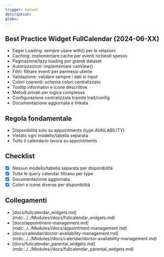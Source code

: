 ```yaml
---
trigger: manual
description:
globs:
---
```

## Best Practice Widget FullCalendar (2024-06-XX)
- Eager Loading: sempre usare with() per le relazioni
- Caching: implementare cache per eventi richiesti spesso
- Paginazione/lazy loading per grandi dataset
- Autorizzazioni: implementare canView()
- Filtri: filtrare eventi per permessi utente
- Validazione: validare sempre i dati in input
- Colori coerenti: schema colori centralizzato
- Tooltip informativi e icone descrittive
- Metodi privati per logica complessa
- Configurazione centralizzata tramite trait/config
- Documentazione aggiornata e linkata

## Regola fondamentale
- Disponibilità solo su appointments (type AVAILABILITY)
- Vietato ogni modello/tabella separata
- Tutto il calendario lavora su appointments

## Checklist
- [x] Nessun modello/tabella separata per disponibilità
- [x] Tutte le query calendar filtrano per type
- [x] Documentazione aggiornata
- [x] Colori e icone diverse per disponibilità

## Collegamenti
- [docs/fullcalendar_widgets.md](mdc:../../Modules/<nome progetto>/docs/fullcalendar_widgets.md)
- [docs/appointment-management.md](mdc:../../Modules/<nome progetto>/docs/appointment-management.md)
- [docs/calendar/doctor-availability-management.md](mdc:../../Modules/<nome progetto>/docs/calendar/doctor-availability-management.md)
- [docs/fullcalendar_parental_widgets.md](mdc:../../Modules/<nome progetto>/docs/fullcalendar_parental_widgets.md)
